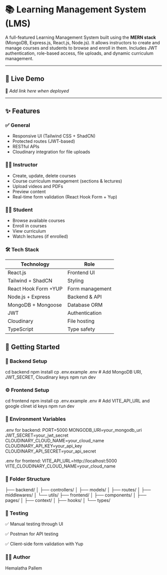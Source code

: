 # 📚 Learning Management System (LMS)

A full-featured Learning Management System built using the **MERN stack** (MongoDB, Express.js, React.js, Node.js). It allows instructors to create and manage courses and students to browse and enroll in them. Includes JWT authentication, role-based access, file uploads, and dynamic curriculum management.

---

## 🔗 Live Demo

🚧 _Add link here when deployed_

---

## ✨ Features

### ✅ General

- Responsive UI (Tailwind CSS + ShadCN)
- Protected routes (JWT-based)
- RESTful APIs
- Cloudinary integration for file uploads

### 👨‍🏫 Instructor

- Create, update, delete courses
- Course curriculum management (sections & lectures)
- Upload videos and PDFs
- Preview content
- Real-time form validation (React Hook Form + Yup)

### 👨‍🎓 Student

- Browse available courses
- Enroll in courses
- View curriculum
- Watch lectures (if enrolled)

### 🛠 Tech Stack

| Technology             | Role            |
| ---------------------- | --------------- |
| React.js               | Frontend UI     |
| Tailwind + ShadCN      | Styling         |
| React Hook Form +YUP   | Form management |
| Node.js + Express      | Backend & API   |
| MongoDB + Mongoose     | Database ORM    |
| JWT                    | Authentication  |
| Cloudinary             | File hosting    |
| TypeScript             | Type safety     |


## 🏁 Getting Started

### 🔧 Backend Setup

cd backend
npm install
cp .env.example .env # Add MongoDB URI, JWT_SECRET, Cloudinary keys
npm run dev

### ⚙️ Frontend Setup

cd frontend
npm install
cp .env.example .env # Add VITE_API_URL and google clinet id keys
npm run dev

### 🔐 Environment Variables

.env for backend:
PORT=5000
MONGODB_URI=your_mongodb_uri
JWT_SECRET=your_jwt_secret
CLOUDINARY_CLOUD_NAME=your_cloud_name
CLOUDINARY_API_KEY=your_api_key
CLOUDINARY_API_SECRET=your_api_secret

.env for frontend:
VITE_API_URL=http://localhost:5000
VITE_CLOUDINARY_CLOUD_NAME=your_cloud_name

### 📂 Folder Structure

├── backend/
│ ├── controllers/
│ ├── models/
│ ├── routes/
│ ├── middlewares/
│ └── utils/
├── frontend/
│ ├── components/
│ ├── pages/
│ ├── context/
│ ├── hooks/
│ └── types/

### 🧪 Testing

✅ Manual testing through UI

✅ Postman for API testing

✅ Client-side form validation with Yup

### 👩‍💻 Author

Hemalatha Pallem
